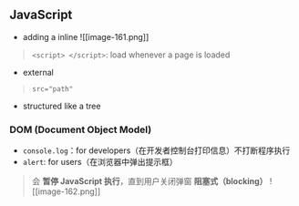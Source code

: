 
## JavaScript
* adding a inline
![[image-161.png]]
> `<script> </script>`: load whenever a page is loaded
* external
> `src="path"`
* structured like a tree

### DOM (Document Object Model)
* `console.log`：for developers（在开发者控制台打印信息）不打断程序执行
* `alert`: for users（在浏览器中弹出提示框）
> 会 **暂停 JavaScript 执行**，直到用户关闭弹窗
  **阻塞式（blocking）**
![[image-162.png]]

